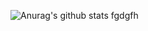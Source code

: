 ![Anurag's github stats](https://github-readme-stats.vercel.app/api?username=peppelongo96&count_private=true&show_icons=true)  fgdgfh
